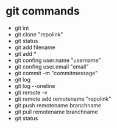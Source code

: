 # git commands
- git int
- git clone "repolink"
- git status
- git add filename
- git add *
- git confing user.name "username"
- git confing user.email "email"
- git commit -m "commitmessage"
- git log
- git log --oneline
- git remote -v
- git remote add remotename "repolink"
- git push remotename branchname
- git pull remotename branchname
- git status

